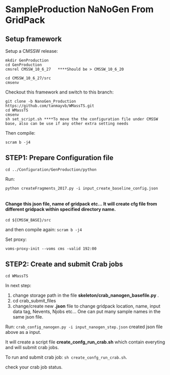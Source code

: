# SampleProduction NaNoGen From GridPack
## Setup framework

Setup a CMSSW release:
```
mkdir GenProduction
cd GenProduction
cmsrel CMSSW_10_6_27   ****Should be > CMSSW_10_6_20

cd CMSSW_10_6_27/src
cmsenv
```
Checkout this framework and switch to this branch:
```
git clone -b NanoGen_Production https://github.com/tanmayvb/WMassTS.git
cd WMassTS
cmsenv
sh set_script.sh ****To move the the configuration file under CMSSW base, also can be use if any other extra setting needs
```
Then compile:
```
scram b -j4
```
## STEP1: Prepare Configuration file
```
cd ../Configuration/GenProduction/python
```
 Run: 
```
python createFragments_2017.py -i input_create_baseline_config.json
  
```  
#### Change this json file, name of gridpack etc... It will create cfg file from different gridpack within specified directory name.

```
cd ${CMSSW_BASE}/src
```
and then compile again:
```scram b -j4```

Set proxy:
```
voms-proxy-init --voms cms -valid 192:00
```
## STEP2: Create and submit Crab jobs
```
cd WMassTS
```
In next step: 
1. change storage path in the file **skeleton/crab_nanogen_basefile.py** .
2. cd crab_submit_files
3. change/create new **.json** file to change gridpack location, name, input data tag, Nevents, Njobs etc... One can put many sample names in the same json file.

Run:
```crab_config_nanogen.py -i input_nanogen_step.json``` created json file above as a input.

It will create a script file **create_confg_run_crab.sh** which contain everyting and will submit crab jobs.

To run and submit crab job: ```sh create_confg_run_crab.sh```. 

check your crab job status.


















